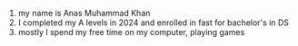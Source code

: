 1. my name is Anas Muhammad Khan
2. I completed my A levels in 2024 and enrolled in fast for bachelor's in DS
3. mostly I spend my free time on my computer, playing games 
